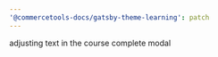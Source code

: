 ```yaml
---
'@commercetools-docs/gatsby-theme-learning': patch
---
```


adjusting text in the course complete modal
